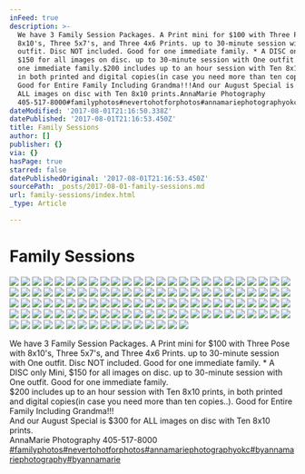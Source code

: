 ```yaml
---
inFeed: true
description: >-
  We have 3 Family Session Packages. A Print mini for $100 with Three Pose with
  8x10's, Three 5x7's, and Three 4x6 Prints. up to 30-minute session with One
  outfit. Disc NOT included. Good for one immediate family. * A DISC only Mini,
  $150 for all images on disc. up to 30-minute session with One outfit. Good for
  one immediate family.$200 includes up to an hour session with Ten 8x10 prints,
  in both printed and digital copies(in case you need more than ten copies..).
  Good for Entire Family Including Grandma!!!And our August Special is $300 for
  ALL images on disc with Ten 8x10 prints.AnnaMarie Photography
  405-517-8000#familyphotos#nevertohotforphotos#annamariephotographyokc#byannamariephotography#byannamarie
dateModified: '2017-08-01T21:16:50.338Z'
datePublished: '2017-08-01T21:16:53.450Z'
title: Family Sessions
author: []
publisher: {}
via: {}
hasPage: true
starred: false
datePublishedOriginal: '2017-08-01T21:16:53.450Z'
sourcePath: _posts/2017-08-01-family-sessions.md
url: family-sessions/index.html
_type: Article

---
```

# Family Sessions
![](https://the-grid-user-content.s3-us-west-2.amazonaws.com/f5e7e218-ebcb-4392-adcd-766f44031275.jpg)
![](https://the-grid-user-content.s3-us-west-2.amazonaws.com/eb60f239-ae98-4f65-a2cb-e4f2698c9ae4.jpg)
![](https://the-grid-user-content.s3-us-west-2.amazonaws.com/36fd8085-8f72-473c-9813-8c0b29905a1e.jpg)
![](https://the-grid-user-content.s3-us-west-2.amazonaws.com/eb1595e2-c455-419d-b21c-cc6af6cb6f80.jpg)
![](https://the-grid-user-content.s3-us-west-2.amazonaws.com/fb00e60d-d831-4210-b658-5177529a5829.jpg)
![](https://the-grid-user-content.s3-us-west-2.amazonaws.com/6ca11d27-6a57-4de3-9d2f-4d73e0229651.jpg)
![](https://the-grid-user-content.s3-us-west-2.amazonaws.com/f54ead50-25d0-489c-a008-fe7aeb6859ad.jpg)
![](https://the-grid-user-content.s3-us-west-2.amazonaws.com/b691e50e-d239-4b56-8787-8f163f644134.jpg)
![](https://the-grid-user-content.s3-us-west-2.amazonaws.com/aae0d0a1-f081-4a10-8f17-01a2a7b20a9c.jpg)
![](https://the-grid-user-content.s3-us-west-2.amazonaws.com/7d81bb26-c2ca-4190-bb3e-ed7c15259b4c.jpg)
![](https://the-grid-user-content.s3-us-west-2.amazonaws.com/0746b9c2-50b7-46aa-82c3-0c3d05542237.jpg)
![](https://the-grid-user-content.s3-us-west-2.amazonaws.com/cb618f64-8d3f-4d5e-938a-033bbb7c7423.jpg)
![](https://the-grid-user-content.s3-us-west-2.amazonaws.com/36a8e4c2-9a99-4916-a24e-a8b26951dfce.jpg)
![](https://the-grid-user-content.s3-us-west-2.amazonaws.com/f99348fa-a460-4c49-8c77-1668d6d82b21.jpg)
![](https://the-grid-user-content.s3-us-west-2.amazonaws.com/493c989b-b14d-4531-88f3-4a841761529a.jpg)
![](https://the-grid-user-content.s3-us-west-2.amazonaws.com/b74aa8e2-11f6-4839-b622-14e0a7301adf.jpg)
![](https://the-grid-user-content.s3-us-west-2.amazonaws.com/7c315428-5cfb-4c9d-acac-7da1f1602a26.jpg)
![](https://the-grid-user-content.s3-us-west-2.amazonaws.com/5e24b60e-17c7-4a9f-b8ba-7d2464e21408.jpg)
![](https://the-grid-user-content.s3-us-west-2.amazonaws.com/3ce2f36e-0520-4c18-a320-93684030b14c.jpg)
![](https://the-grid-user-content.s3-us-west-2.amazonaws.com/e343a088-be1e-4a49-94e4-3ee7969cd393.jpg)
![](https://the-grid-user-content.s3-us-west-2.amazonaws.com/55d95a9b-d002-4890-bbc5-f0070331cf67.jpg)
![](https://the-grid-user-content.s3-us-west-2.amazonaws.com/12b74b54-c535-4417-91be-a9d0886eb7d6.jpg)
![](https://the-grid-user-content.s3-us-west-2.amazonaws.com/34aca715-9246-47a5-8de8-16b419317273.jpg)
![](https://the-grid-user-content.s3-us-west-2.amazonaws.com/f3a1c9bc-4be4-441d-8721-16806ca451f3.jpg)
![](https://the-grid-user-content.s3-us-west-2.amazonaws.com/52547ee9-67e6-4996-bbde-b4bcb2a2b09a.jpg)
![](https://the-grid-user-content.s3-us-west-2.amazonaws.com/5bcfc28d-4ac3-4f5f-a230-02650f454a41.jpg)
![](https://the-grid-user-content.s3-us-west-2.amazonaws.com/b42906b9-955e-49b6-b3df-f285dd4954e9.jpg)
![](https://the-grid-user-content.s3-us-west-2.amazonaws.com/82ad9c1e-488c-42f4-922e-8d7d9880d7c1.jpg)
![](https://the-grid-user-content.s3-us-west-2.amazonaws.com/5edcdcf6-2dae-4e72-a22f-fc15caaf6044.jpg)
![](https://the-grid-user-content.s3-us-west-2.amazonaws.com/76bbf25f-6de8-4ebb-8d4d-67c577ecf922.jpg)
![](https://the-grid-user-content.s3-us-west-2.amazonaws.com/614a6c25-983b-4334-937e-088799985d88.jpg)
![](https://the-grid-user-content.s3-us-west-2.amazonaws.com/a3b82b83-a524-4870-a7a4-fd46d5cf4add.jpg)
![](https://the-grid-user-content.s3-us-west-2.amazonaws.com/4abf72e4-6418-4835-a4b2-1d4a2dbc4e34.jpg)
![](https://the-grid-user-content.s3-us-west-2.amazonaws.com/1b29f417-e5c6-4b88-a9f5-91604b2eb1fa.jpg)
![](https://the-grid-user-content.s3-us-west-2.amazonaws.com/f0d622e3-7417-4564-89bc-7e8781523e1f.jpg)
![](https://the-grid-user-content.s3-us-west-2.amazonaws.com/b90fbc6c-d901-4b2c-b932-6c8c2dac17e2.jpg)
![](https://the-grid-user-content.s3-us-west-2.amazonaws.com/f69f0295-9867-4803-b056-5ed61ec3bca0.jpg)
![](https://the-grid-user-content.s3-us-west-2.amazonaws.com/5e32ea66-1a13-4aa0-84fa-d85f534923de.jpg)
![](https://the-grid-user-content.s3-us-west-2.amazonaws.com/d6a8f12f-1edf-4883-9eaa-e9a2d392ccd5.jpg)
![](https://the-grid-user-content.s3-us-west-2.amazonaws.com/bb2872f9-6da7-4264-9784-75163fab0dd5.jpg)
![](https://the-grid-user-content.s3-us-west-2.amazonaws.com/50583c40-a4ee-4233-b728-344a48731a20.jpg)
![](https://the-grid-user-content.s3-us-west-2.amazonaws.com/cb757e91-4c18-4677-be3c-241ef49640c0.jpg)
![](https://the-grid-user-content.s3-us-west-2.amazonaws.com/85d9349d-95b9-4c73-88ba-cd8e559cd2ff.jpg)
![](https://the-grid-user-content.s3-us-west-2.amazonaws.com/c4c1e143-c250-4215-a19b-ca36b7d98f64.jpg)
![](https://the-grid-user-content.s3-us-west-2.amazonaws.com/f0daa168-484e-44b8-babe-1b5fb9f808ba.jpg)
![](https://the-grid-user-content.s3-us-west-2.amazonaws.com/a7319be1-dec1-4d78-a730-aad7dfd2771c.jpg)
![](https://the-grid-user-content.s3-us-west-2.amazonaws.com/e4d4055c-2dd6-45d4-94f1-3a83975d5ca1.jpg)
![](https://the-grid-user-content.s3-us-west-2.amazonaws.com/78927caf-f7f8-4a1b-87e8-a61ea016e3c2.jpg)
![](https://the-grid-user-content.s3-us-west-2.amazonaws.com/7fd7275a-fc41-4910-b2ce-8fc56a60ff21.jpg)
![](https://the-grid-user-content.s3-us-west-2.amazonaws.com/52bc955a-580d-4376-8de7-bbe79374eab9.jpg)
![](https://the-grid-user-content.s3-us-west-2.amazonaws.com/3188cbe2-b8ac-43a7-afc6-68fdd16fb0ea.jpg)
![](https://the-grid-user-content.s3-us-west-2.amazonaws.com/db1e3909-ea01-4038-a925-36102100989e.jpg)
![](https://the-grid-user-content.s3-us-west-2.amazonaws.com/ea31357d-724a-44ca-a7c0-6766fc1b95d6.jpg)
![](https://the-grid-user-content.s3-us-west-2.amazonaws.com/e1f47f42-2cfe-4f4b-bb31-68baf1710733.jpg)
![](https://the-grid-user-content.s3-us-west-2.amazonaws.com/359226c0-b10f-4561-963a-328be8eed732.jpg)
![](https://the-grid-user-content.s3-us-west-2.amazonaws.com/4eaa3e3e-e499-4fd9-98b7-0a47e8fdc48e.jpg)
![](https://the-grid-user-content.s3-us-west-2.amazonaws.com/c1686135-504a-4ef1-b049-a0a57ce9d6e0.jpg)
![](https://the-grid-user-content.s3-us-west-2.amazonaws.com/a180c9dc-b714-4e00-87bc-87dc40b7d1db.jpg)
![](https://the-grid-user-content.s3-us-west-2.amazonaws.com/9766a8d2-253c-4a46-87cf-d982a1c572cc.jpg)
![](https://the-grid-user-content.s3-us-west-2.amazonaws.com/1efd0257-d8f9-4530-8887-5b14fba1ed36.jpg)
![](https://the-grid-user-content.s3-us-west-2.amazonaws.com/fff0e2bc-b5a2-4606-a789-2d432face16a.jpg)
![](https://the-grid-user-content.s3-us-west-2.amazonaws.com/a5405f4c-6621-4960-8027-6bf2f375de99.jpg)
![](https://the-grid-user-content.s3-us-west-2.amazonaws.com/8c478d52-b2fd-41ff-8ee8-690fa487e2c4.jpg)
![](https://the-grid-user-content.s3-us-west-2.amazonaws.com/b2aff552-a509-4d33-ae4d-f09088d0a8fd.jpg)
![](https://the-grid-user-content.s3-us-west-2.amazonaws.com/50c478e0-e227-4035-af9a-1ca8c2a1dafc.jpg)
![](https://the-grid-user-content.s3-us-west-2.amazonaws.com/4b12874d-40ff-457f-8ab9-6c9ea839984a.jpg)
![](https://the-grid-user-content.s3-us-west-2.amazonaws.com/22da0bfb-f81f-40e3-87b1-e6458ba7214b.jpg)
![](https://the-grid-user-content.s3-us-west-2.amazonaws.com/30435ff8-ede5-4f1e-b5be-abce3e5692af.jpg)
![](https://the-grid-user-content.s3-us-west-2.amazonaws.com/4a901c7a-ba06-4978-87a0-b7bbfd828cb6.jpg)
![](https://the-grid-user-content.s3-us-west-2.amazonaws.com/7bd96749-bf54-46c8-b9f7-4de6ffb84354.jpg)
![](https://the-grid-user-content.s3-us-west-2.amazonaws.com/5fe6db15-eba6-43dc-a8de-3d66ad27ea2e.jpg)
![](https://the-grid-user-content.s3-us-west-2.amazonaws.com/dd529ebc-57da-48bc-8148-7d884d6928d4.jpg)
![](https://the-grid-user-content.s3-us-west-2.amazonaws.com/3873ac71-874f-491b-99d7-cd1ba12b5740.jpg)
![](https://the-grid-user-content.s3-us-west-2.amazonaws.com/e58b485c-2320-498d-a94b-b04994e0531d.jpg)
![](https://the-grid-user-content.s3-us-west-2.amazonaws.com/c7809d3f-083f-4b5d-8124-b6c19fe85ffd.jpg)
![](https://the-grid-user-content.s3-us-west-2.amazonaws.com/87aa0314-41c6-4203-b668-e0f3ec1ece94.jpg)
![](https://the-grid-user-content.s3-us-west-2.amazonaws.com/db4506d1-bcde-4506-8cb8-c9c0d184ce2b.jpg)
![](https://the-grid-user-content.s3-us-west-2.amazonaws.com/bd03eee1-dcc2-499d-b204-2cbd493e2706.jpg)
![](https://the-grid-user-content.s3-us-west-2.amazonaws.com/4b61a36b-0dc0-483d-80d9-a86952622ed9.jpg)
![](https://the-grid-user-content.s3-us-west-2.amazonaws.com/18c35840-3383-44f2-8c52-96b507d548c7.jpg)
![](https://the-grid-user-content.s3-us-west-2.amazonaws.com/5f793cdd-6e6d-4186-99e1-2620634a7e78.jpg)
![](https://the-grid-user-content.s3-us-west-2.amazonaws.com/3e651019-c786-4c3a-a86c-9da621479419.jpg)
![](https://the-grid-user-content.s3-us-west-2.amazonaws.com/b075520d-7e8f-4d3e-b446-f8e739f12348.jpg)
![](https://the-grid-user-content.s3-us-west-2.amazonaws.com/7d67774a-9a66-4656-b5a5-05f0f22b5a20.jpg)
![](https://the-grid-user-content.s3-us-west-2.amazonaws.com/26b6c6d9-6814-4f1f-a648-a7b2c9226008.jpg)
![](https://the-grid-user-content.s3-us-west-2.amazonaws.com/56b6bb27-1951-4b6c-a683-c9d42e03df73.jpg)
![](https://the-grid-user-content.s3-us-west-2.amazonaws.com/400c9d4e-d506-4b26-8b79-d4f9cc53223b.jpg)
![](https://the-grid-user-content.s3-us-west-2.amazonaws.com/4afbbb0d-a04a-4908-b537-ca2f79ec8f36.jpg)
![](https://the-grid-user-content.s3-us-west-2.amazonaws.com/bec8c43c-ca3c-4d24-9be8-e2abc80bfc48.jpg)
![](https://the-grid-user-content.s3-us-west-2.amazonaws.com/e120ef32-b3fe-4025-a508-935f88b58f8e.jpg)
![](https://the-grid-user-content.s3-us-west-2.amazonaws.com/255b22c4-002f-4b01-b673-8a5d8a42e0fe.jpg)
![](https://the-grid-user-content.s3-us-west-2.amazonaws.com/153215f0-2a43-47e3-8685-1e942e3f7c68.jpg)
![](https://the-grid-user-content.s3-us-west-2.amazonaws.com/08e3a9f0-f726-48f9-85f7-209edf3f661c.jpg)
![](https://the-grid-user-content.s3-us-west-2.amazonaws.com/cd256951-0147-45d6-9fac-5d9f4d7d1752.jpg)
![](https://the-grid-user-content.s3-us-west-2.amazonaws.com/f9c03724-9b32-4595-a2e8-0747a2c55dce.jpg)
![](https://the-grid-user-content.s3-us-west-2.amazonaws.com/b50a926e-6c3e-412b-aeb2-3981b21185d0.jpg)
![](https://the-grid-user-content.s3-us-west-2.amazonaws.com/ee988130-8f30-4531-a04c-737d1c5dc031.jpg)
![](https://the-grid-user-content.s3-us-west-2.amazonaws.com/2e858da6-7ebf-42a2-b62e-5533f096e2a9.jpg)
![](https://the-grid-user-content.s3-us-west-2.amazonaws.com/220c18b5-e2b4-42c7-8995-ce5d224ceca0.jpg)
![](https://the-grid-user-content.s3-us-west-2.amazonaws.com/65eee42c-c727-4748-ad2f-c822a95bbef6.jpg)
![](https://the-grid-user-content.s3-us-west-2.amazonaws.com/3a45ef38-7f3c-47f2-b91a-4f1dabcdba6b.jpg)
![](https://the-grid-user-content.s3-us-west-2.amazonaws.com/d41c2a92-dee8-452d-9158-00f3230106da.jpg)
![](https://the-grid-user-content.s3-us-west-2.amazonaws.com/0364a8ae-ecdc-4d9d-b031-20c0a9a3f3c9.jpg)
![](https://the-grid-user-content.s3-us-west-2.amazonaws.com/162457ea-ac64-41d4-a6bd-aefd36687263.jpg)
![](https://the-grid-user-content.s3-us-west-2.amazonaws.com/02aaa70c-5d56-49ef-9ad6-a69e809117da.jpg)
![](https://the-grid-user-content.s3-us-west-2.amazonaws.com/35a007ab-f80e-4682-8aa9-170bb8d000ce.jpg)
![](https://the-grid-user-content.s3-us-west-2.amazonaws.com/d35cb97d-f1f4-470d-b1ce-ade11bfbd516.jpg)
![](https://the-grid-user-content.s3-us-west-2.amazonaws.com/463c34d4-729a-4d2d-9d6b-72764a8b71ab.jpg)
![](https://the-grid-user-content.s3-us-west-2.amazonaws.com/0c2bcbc2-20b8-49e8-9144-276d6fdfc9ad.jpg)
![](https://the-grid-user-content.s3-us-west-2.amazonaws.com/5fe5b9e0-783c-4aa1-b5fb-42c1c794f1ed.jpg)
![](https://the-grid-user-content.s3-us-west-2.amazonaws.com/1c64ea4b-fa16-43a3-a94d-ebe2f492c43f.jpg)
![](https://imgflo.herokuapp.com/graph/2b2431f8e7ba7b0/5ac92aa40a0e0c43f2952f25b5c46b2c/croprotate.jpg?cropheight=934&cropwidth=1363&degrees=0&input=https%3A%2F%2Fthe-grid-user-content.s3-us-west-2.amazonaws.com%2F23e04335-eee5-4c9f-9ad7-82dce6f6dbf6.jpg&x=11&y=0)
![](https://the-grid-user-content.s3-us-west-2.amazonaws.com/066fb05d-4d66-4489-be10-569b2c117d52.jpg)
![](https://the-grid-user-content.s3-us-west-2.amazonaws.com/b50d2cd5-978c-4198-b06e-16ade43698c9.jpg)
![](https://the-grid-user-content.s3-us-west-2.amazonaws.com/187828ec-8b98-4a59-8776-eac87144641f.jpg)
![](https://the-grid-user-content.s3-us-west-2.amazonaws.com/256189b2-212e-4fec-ab9a-6898f5b00d2a.jpg)

We have 3 Family Session Packages. A Print mini for $100 with Three Pose with 8x10's, Three 5x7's, and Three 4x6 Prints. up to 30-minute session with One outfit. Disc NOT included. Good for one immediate family. \* A DISC only Mini, $150 for all images on disc. up to 30-minute session with One outfit. Good for one immediate family.  
$200 includes up to an hour session with Ten 8x10 prints, in both printed and digital copies(in case you need more than ten copies..). Good for Entire Family Including Grandma!!!  
And our August Special is $300 for ALL images on disc with Ten 8x10 prints.  
AnnaMarie Photography 405-517-8000  
[\#familyphotos][0][\#nevertohotforphotos][1][\#annamariephotographyokc][2][\#byannamariephotography][3][\#byannamarie][4]

[0]: https://www.facebook.com/hashtag/familyphotos
[1]: https://www.facebook.com/hashtag/nevertohotforphotos
[2]: https://www.facebook.com/hashtag/annamariephotographyokc
[3]: https://www.facebook.com/hashtag/byannamariephotography
[4]: https://www.facebook.com/hashtag/byannamarie